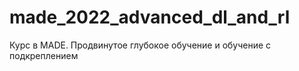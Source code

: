 # made_2022_advanced_dl_and_rl
Курс в MADE. Продвинутое глубокое обучение и обучение с подкреплением
